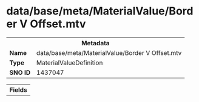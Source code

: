 <h1>data/base/meta/MaterialValue/Border V Offset.mtv</h1><table><tr><th colspan="100%">Metadata</th></tr><tr><td><b>Name</b></td><td>data/base/meta/MaterialValue/Border V Offset.mtv</td></tr><tr><td><b>Type</b></td><td>MaterialValueDefinition</td></tr><tr><td><b>SNO ID</b></td><td>1437047</td></tr></table>

<table><tr><th colspan="100%">Fields</th></tr></table>

